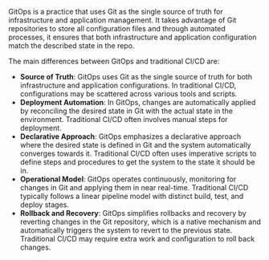 GitOps is a practice that uses Git as the single source of truth for infrastructure and application management. It takes advantage of Git repositories to store all configuration files and through automated processes, it ensures that both infrastructure and application configuration match the described state in the repo.

The main differences between GitOps and traditional CI/CD are:

- **Source of Truth**: GitOps uses Git as the single source of truth for both infrastructure and application configurations. In traditional CI/CD, configurations may be scattered across various tools and scripts.
- **Deployment Automation**: In GitOps, changes are automatically applied by reconciling the desired state in Git with the actual state in the environment. Traditional CI/CD often involves manual steps for deployment.
- **Declarative Approach**: GitOps emphasizes a declarative approach where the desired state is defined in Git and the system automatically converges towards it. Traditional CI/CD often uses imperative scripts to define steps and procedures to get the system to the state it should be in.
- **Operational Model**: GitOps operates continuously, monitoring for changes in Git and applying them in near real-time. Traditional CI/CD typically follows a linear pipeline model with distinct build, test, and deploy stages.
- **Rollback and Recovery**: GitOps simplifies rollbacks and recovery by reverting changes in the Git repository, which is a native mechanism and automatically triggers the system to revert to the previous state. Traditional CI/CD may require extra work and configuration to roll back changes.